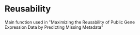 # Reusability
Main function used in "Maximizing the Reusability of Public Gene Expression Data by Predicting Missing Metadata"
